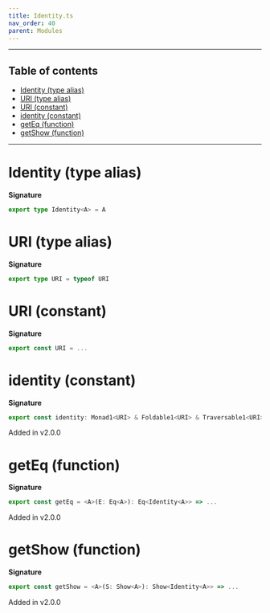 ```yaml
---
title: Identity.ts
nav_order: 40
parent: Modules
---
```


---

<h2 class="text-delta">Table of contents</h2>

- [Identity (type alias)](#identity-type-alias)
- [URI (type alias)](#uri-type-alias)
- [URI (constant)](#uri-constant)
- [identity (constant)](#identity-constant)
- [getEq (function)](#geteq-function)
- [getShow (function)](#getshow-function)

---

# Identity (type alias)

**Signature**

```ts
export type Identity<A> = A
```

# URI (type alias)

**Signature**

```ts
export type URI = typeof URI
```

# URI (constant)

**Signature**

```ts
export const URI = ...
```

# identity (constant)

**Signature**

```ts
export const identity: Monad1<URI> & Foldable1<URI> & Traversable1<URI> & Alt1<URI> & Comonad1<URI> & ChainRec1<URI> = ...
```

Added in v2.0.0

# getEq (function)

**Signature**

```ts
export const getEq = <A>(E: Eq<A>): Eq<Identity<A>> => ...
```

Added in v2.0.0

# getShow (function)

**Signature**

```ts
export const getShow = <A>(S: Show<A>): Show<Identity<A>> => ...
```

Added in v2.0.0
